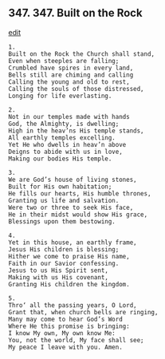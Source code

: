 
## 347.  347. Built on the Rock
[edit](https://docs.google.com/document/d/16hffpjpcLnZw3Chhh79hVh2F7ri1q_s5/edit?mode=html)






    1.
    Built on the Rock the Church shall stand,
    Even when steeples are falling;
    Crumbled have spires in every land,
    Bells still are chiming and calling
    Calling the young and old to rest,
    Calling the souls of those distressed,
    Longing for life everlasting.

    2.
    Not in our temples made with hands
    God, the Almighty, is dwelling;
    High in the heav’ns His temple stands,
    All earthly temples excelling.
    Yet He who dwells in heav’n above
    Deigns to abide with us in love,
    Making our bodies His temple.

    3.
    We are God’s house of living stones,
    Built for His own habitation;
    He fills our hearts, His humble thrones,
    Granting us life and salvation.
    Were two or three to seek His face,
    He in their midst would show His grace,
    Blessings upon them bestowing.

    4.
    Yet in this house, an earthly frame,
    Jesus His children is blessing;
    Hither we come to praise His name,
    Faith in our Savior confessing.
    Jesus to us His Spirit sent,
    Making with us His covenant,
    Granting His children the kingdom.

    5.
    Thro‘ all the passing years, O Lord,
    Grant that, when church bells are ringing,
    Many may come to hear God’s Word
    Where He this promise is bringing:
    I know My own, My own know Me:
    You, not the world, My face shall see;
    My peace I leave with you. Amen.
